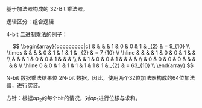 基于加法器构成的 32-Bit 乘法器。

逻辑区分：组合逻辑

4-bit 二进制乘法的例子：

$$
\begin{array}{ccccccccc|c}
           &   &   &   & 1 & 0 & 0 & 1 & _{2} & =  9_{10} \\
    \times &   &   &   & 0 & 1 & 1 & 1 & _{2} & =  7_{10} \\ \hline
           &   &   &   & 1 & 0 & 0 & 1 &      &           \\
           &   &   & 1 & 0 & 0 & 1 &   &      &           \\
           &   & 1 & 0 & 0 & 1 &   &   &      &           \\
           & 0 & 0 & 0 & 0 &   &   &   &      &           \\ \hline
         0 & 0 & 1 & 1 & 1 & 1 & 1 & 1 & _{2} & = 63_{10} \\
\end{array}
$$

N-bit 数据乘法结果位 2N-bit 数据。因此，使用两个32位加法器构成的64位加法器，进行实装。

方针：根据$`op_{2}`$的每个bit的情况，对$`op_{1}`$进行位移与求和。